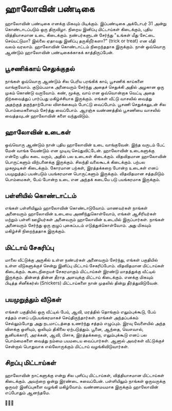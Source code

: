 # ஹாலோவின் பண்டிகை

ஹாலோவின் பண்டிகை எனக்கு மிகவும் பிடிக்கும். இப்பண்டிகை அக்டோபர் 31 அன்று கொண்டாடப்படும் ஒரு திருவிழா. நிறைய இனிப்பு மிட்டாய்கள் கிடைக்கும், புதிய வித்தியாசமான உடை கிடைக்கும். நண்பர்களுடன் சேர்ந்து "உங்கள் மீது சேட்டை செய்யட்டுமா? இல்லை ஏதாவது இனிப்பு தருகிறீர்களா?" (trick or treat) என வீதி வலம் வரலாம். ஹாலோவின் கொண்டாட்டம் நிறைந்ததாக இருக்கும். நான் ஒவ்வொரு ஆண்டும் ஹாலோவின் பண்டிகைக்காகக் காத்திருப்பேன்.

## பூசணிக்காய் செதுக்குதல்

நாங்கள் ஒவ்வொரு ஆண்டும் சில பெரிய பரங்கிக் காய், பூசணிக் காய்களை வாங்குவோம். குடும்பமாக அனைவரும் சேர்ந்து அதைச் செதுக்கி அதில் அழகான ஒரு முகம் கொண்டு வருவோம். கண், மூக்கு, வாய் என ஒவ்வொன்றாக வெட்டி அதை நிற்கவைத்துப் பார்ப்பது மகிழ்ச்சியாக இருக்கும். எங்கள் வீட்டு வாசலில் வைத்து அதற்குத் தகுந்தாற்போல விளக்கையும் போட்டு வைப்போம். பூசணி செதுக்கலுடன் சில பொம்மைகளையும் சேர்த்து வைப்போம். ஆரஞ்சு வண்ணத்தில் பூசணியை வாசலில் வைத்தவுடன் ஹாலோவின் களை வந்துவிடும்.

## ஹாலோவின் உடைகள்

ஒவ்வொரு ஆண்டும் நான் புதிய ஹாலோவின் உடை வாங்குவேன். இந்த வருடம் பேட் மேன் வாங்க வேண்டும் என முடிவு செய்துவிட்டேன். ஹாலோவின் உடைகளுக்கு என்றே புதிய கடை வரும், அதில் பல உடைகள் கிடைக்கும். விதவிதமான ஹாலோவின் பொருட்களும் விற்பனைக்கு இருக்கும். சிலந்தி வலைகூடக் கிடைக்கும். பற்பல முகமூடிகள் கிடைக்கும். கோரமான பற்கள், இரத்தக்கறை போன்ற உடைகள் எனப் பயமுறுத்தப் பயன்படும் பயங்கரமான பொருட்களும் இருக்கும். விதவிதமான சத்தமிடும் பொம்மைகள், பேய் போன்ற உடை என அந்தக் கடையே படு பயங்கரமாக இருக்கும்.

## பள்ளியில் கொண்டாட்டம்

எங்கள் பள்ளியிலும் ஹாலோவின் கொண்டாடுவோம். மாணவர்கள் நாங்கள் அனைவரும் ஹாலோவின் உடையை அணிந்துகொள்வோம், எங்கள் ஆசிரியர்கள் மற்றும் பள்ளி ஊழியர்கள் அனைவரும் ஹாலோவின் உடையில் இருப்பார்கள். நாங்கள் அனைவரும் சேர்ந்து ஒரு குழுப் புகைப்படம் எடுத்துக்கொள்வோம். அது மிகவும் மகிழ்ச்சி நிறைந்ததாக இருக்கும்.

## மிட்டாய் சேகரிப்பு

மாலை வீட்டுக்கு அருகில் உள்ள நண்பர்கள் அனைவரும் சேர்ந்து, எங்கள் பகுதியில் உள்ள வீடுகளுக்குச் சென்று இனிப்பு மிட்டாய் சேகரிப்போம். விதவிதமான மிட்டாய்கள் கிடைக்கும். கூடைநிறையச் சேகரமாகும் மிட்டாய்கள் இரண்டு மாதத்துக்கு வீட்டில் இருக்கும். தின்னத் தின்ன தீராத அளவுக்கு மிட்டாய் கிடைக்கும். எனக்கு மிகவும் பிடித்த சினீக்கர்ஸ் (Snickers) மிட்டாய்களை நான் முதலில் தின்று தீர்த்துவிடுவேன்.

## பயமுறுத்தும் வீடுகள்

எங்கள் பகுதியில் ஒரு வீட்டில் பேய், ஆவி, மரத்தில் தொங்கும் எலும்புக்கூடு, பேய் சத்தம் எனப் படுபயங்கரமாகச் செய்திருந்தார்கள். நாங்கள் அந்தப்பக்கம் செல்லும்போது அது நடமாட்டத்தை உணர்ந்து சத்தம் எழுப்பும். இரவு வேளையில் அந்த விளக்கு ஒளியும், ஒலியும் திகிலை ஏற்படுத்தும். பூனை, ஆந்தை, வௌவால், சூனியக்காரி, அரக்கன், ஆவி, பிசாசு, இரத்தக்கறை, எலும்புக்கூடு எனப் பல பொம்மைகளை வைத்து நம்மை பயமடைய வைப்பார்கள். ஆனால் அவர்கள் வீட்டுக்குச் சென்றால் பொதுவாக எல்லோருக்கும் மிட்டாய் வழங்கிவிடுவார்கள்.

## சிறப்பு மிட்டாய்கள்

ஹாலோவின் நாட்களுக்கு என்று சில புளிப்பு மிட்டாய்கள், வித்தியாசமான மிட்டாய்கள் கிடைக்கும். அவற்றை ஒன்று இரண்டை சுவைப்பேன். பள்ளியிலும் நாங்கள் ஒருவருக்கு ஒருவர் இனிப்புகளை வழங்கி மகிழ்வோம். வண்ணமயமாக இருக்கும் ஹாலோவின் எப்போதும் ஆனந்தமே.

🎃👻🍬